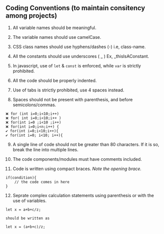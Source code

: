## Coding Conventions (to maintain consitency among projects)

1. All variable names should be meaningful.

2. The variable names should use camelCase.

3. CSS class names should use hyphens/dashes (-) i.e, class-name.

4. All the constants should use underscores ( _ ) Ex, _thisIsAConstant.

5. In javascript, use of `let` & `const` is enforced, while `var` is strictly prohibited.

6. All the code should be properly indented.

7. Use of tabs is strictly prohibited, use 4 spaces instead.

8. Spaces should not be present with parenthesis, and before semicolons/commas.

```
❌ for (int i=0;i<10;i++)
❌ for( int i=0;i<10;i++ )
❌ for(int i=0 ;i<10 ;i++)
❌ for(int i=0;i<n;i++) {
✔ for(int i=0;i<10;i++){
✔ for(int i=0; i<10; i++){
```

9. A single line of code should not be greater than 80 characters. If it is so, break the line into multiple lines.

10. The code components/modules must have comments included.

11. Code is written using compact braces. *Note the opening brace.*

```
if(condition){
    // the code comes in here
}
```

12. Seprate complex calculation statements using parenthesis or with the use of variables.

```
let x = a+b+c/z;

should be written as 

let x = (a+b+c)/z;

```
